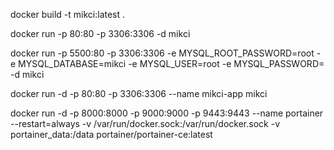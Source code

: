 docker build -t mikci:latest .

docker run -p 80:80 -p 3306:3306 -d mikci

docker run -p 5500:80 -p 3306:3306 -e MYSQL_ROOT_PASSWORD=root -e MYSQL_DATABASE=mikci -e MYSQL_USER=root -e MYSQL_PASSWORD= -d mikci


docker run -d -p 80:80 -p 3306:3306 --name mikci-app mikci


docker run -d -p 8000:8000 -p 9000:9000 -p 9443:9443 --name portainer --restart=always -v /var/run/docker.sock:/var/run/docker.sock -v portainer_data:/data portainer/portainer-ce:latest
